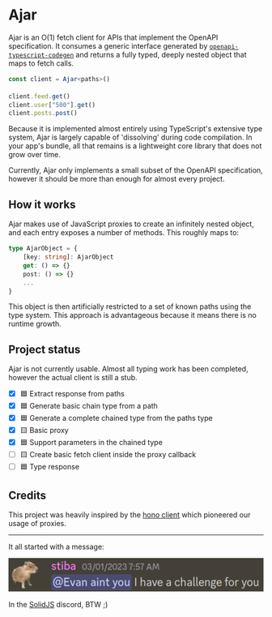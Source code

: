 # Ajar

Ajar is an O(1) fetch client for APIs that implement the OpenAPI specification. It consumes a generic interface generated by [`openapi-typescript-codegen`](https://github.com/ferdikoomen/openapi-typescript-codegen) and returns a fully typed, deeply nested object that maps to fetch calls.

```ts
const client = Ajar<paths>()

client.feed.get()
client.user["500"].get()
client.posts.post()
```

Because it is implemented almost entirely using TypeScript's extensive type system, Ajar is largely capable of 'dissolving' during code compilation. In your app's bundle, all that remains is a lightweight core library that does not grow over time.

Currently, Ajar only implements a small subset of the OpenAPI specification, however it should be more than enough for almost every project.

## How it works

Ajar makes use of JavaScript proxies to create an infinitely nested object, and each entry exposes a number of methods. This roughly maps to:

```ts
type AjarObject = {
    [key: string]: AjarObject
    get: () => {}
    post: () => {}
    ...
}
```

This object is then artificially restricted to a set of known paths using the type system. This approach is advantageous because it means there is no runtime growth.

## Project status

Ajar is not currently usable. Almost all typing work has been completed, however the actual client is still a stub.

- [x] 🟦 Extract response from paths
- [x] 🟦 Generate basic chain type from a path
- [x] 🟦 Generate a complete chained type from the paths type
- [x] 🟨 Basic proxy
- [x] 🟦 Support parameters in the chained type  
- [ ] 🟨 Create basic fetch client inside the proxy callback
- [ ] 🟦 Type response

## Credits

This project was heavily inspired by the [hono client](https://github.com/honojs/hono) which pioneered our usage of proxies.

---

It all started with a message: 

![](/assets/challenge.png)

In the [SolidJS](https://discord.gg/solidjs) discord, BTW ;)